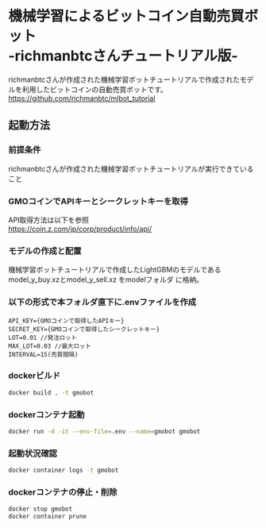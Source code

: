 # 機械学習によるビットコイン自動売買ボット<br>-richmanbtcさんチュートリアル版-

richmanbtcさんが作成された機械学習ボットチュートリアルで作成されたモデルを利用したビットコインの自動売買ボットです。  
https://github.com/richmanbtc/mlbot_tutorial

## 起動方法

### 前提条件

richmanbtcさんが作成された機械学習ボットチュートリアルが実行できていること

### GMOコインでAPIキーとシークレットキーを取得

API取得方法は以下を参照  
https://coin.z.com/jp/corp/product/info/api/

### モデルの作成と配置

 機械学習ボットチュートリアルで作成したLightGBMのモデルである model_y_buy.xzとmodel_y_sell.xz をmodelフォルダ
 に格納。

### 以下の形式で本フォルダ直下に.envファイルを作成

```
API_KEY={GMOコインで取得したAPIキー}
SECRET_KEY={GMOコインで取得したシークレットキー}
LOT=0.01 //発注ロット
MAX_LOT=0.03 //最大ロット
INTERVAL=15(売買間隔)
```

### dockerビルド
```bash
docker build . -t gmobot
```

### dockerコンテナ起動
```bash
docker run -d -it --env-file=.env --name=gmobot gmobot
```

### 起動状況確認
```bash
docker container logs -t gmobot
```

### dockerコンテナの停止・削除
```bash
docker stop gmobot
docker container prune
```
